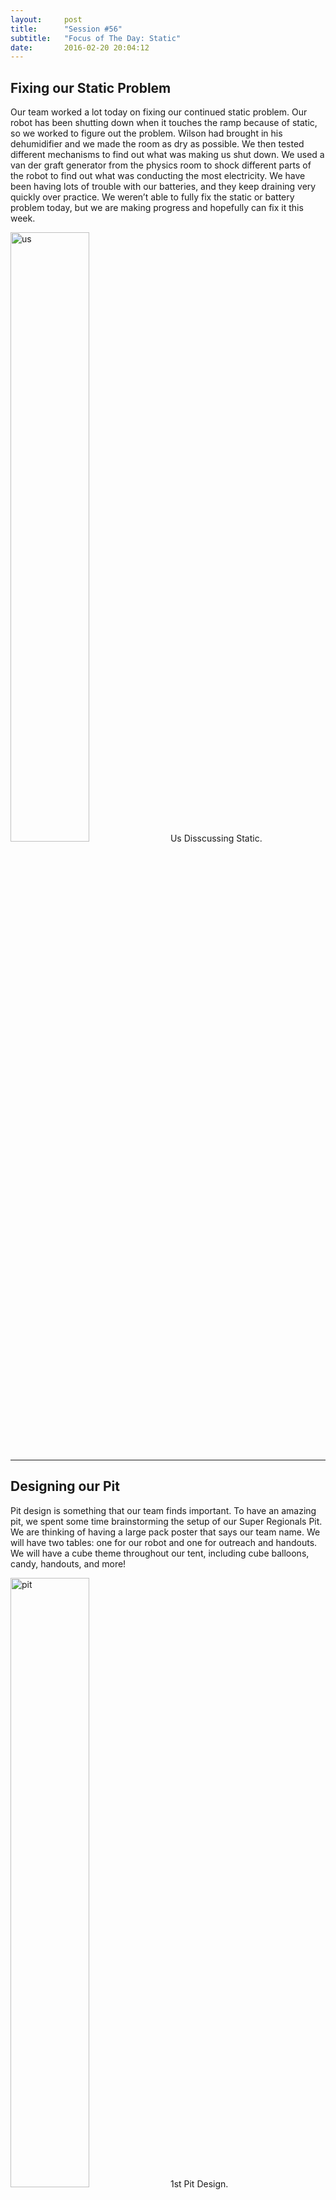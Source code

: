 ```yaml
---
layout:     post
title:      "Session #56"
subtitle:   "Focus of The Day: Static"
date:       2016-02-20 20:04:12
---
```


<h2>Fixing our Static Problem</h2>

<p>Our team worked a lot today on fixing our continued static problem. Our robot has been shutting down when it touches the ramp because of static, so we worked to figure out the problem. Wilson had brought in his dehumidifier and we made the room as dry as possible. We then tested different mechanisms to find out what was making us shut down. We used a van der graft generator from the physics room to shock different parts of the robot to find out what was conducting the most electricity. We have been having lots of trouble with our batteries, and they keep draining very quickly over practice. We weren’t able to fully fix the static or battery problem today, but we are making progress and hopefully can fix it this week.</p>

<img src="{{ site.baseurl }}/img/post56-1.jpg" alt="us" width="50%">
<span style="text-align: left;" class="caption text-muted">Us Disscussing Static.</span>

<hr>

<h2>Designing our Pit</h2>

<p>Pit design is something that our team finds important. To have an amazing pit, we spent some time brainstorming the setup of our Super Regionals Pit. We are thinking of having a large pack poster that says our team name. We will have two tables: one for our robot and one for outreach and handouts. We will have a cube theme throughout our tent, including cube balloons, candy, handouts, and more!</p>

<img src="{{ site.baseurl }}/img/post56-2.jpg" alt="pit" width="50%">
<span style="text-align: left;" class="caption text-muted">1st Pit Design.</span>

<hr>

<h2>Phone Box and Organizer</h2>

<p>Robert worked on building a phone holding box. This box will have a foam interior that holds our team’s phones and charges them. The two holes on the sides of the box is where the charger cords go to plug into a wall outlet.</p>

<p>This new phone box will allow us to have better organization than we have had in the past. Before, our phone were sitting on a cart, and the cords got very tangled. We now have a better system for keeping them organize and tidy.</p>

<img src="{{ site.baseurl }}/img/post56-3.jpg" alt="box" width="50%">
<span style="text-align: left;" class="caption text-muted">New Box For Phones.</span>